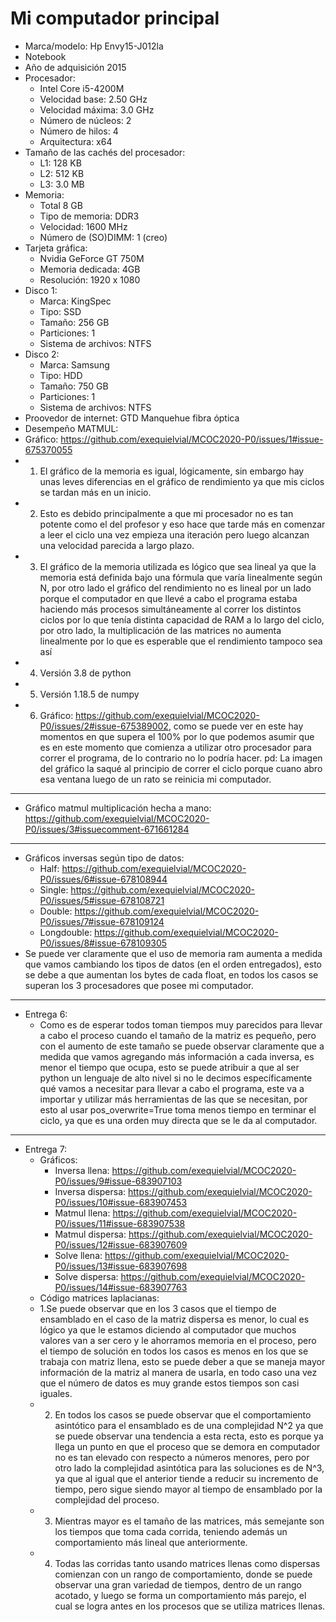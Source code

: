 # Mi computador principal
* Marca/modelo: Hp Envy15-J012la
* Notebook
* Año de adquisición 2015
* Procesador:
	* Intel Core i5-4200M
	* Velocidad base: 2.50 GHz
	* Velocidad máxima: 3.0 GHz 
	* Número de núcleos: 2
	* Número de hilos: 4
	* Arquitectura: x64
* Tamaño de las cachés del procesador:
	* L1: 128 KB
	* L2: 512 KB
	* L3: 3.0 MB
* Memoria:
	* Total 8 GB
	* Tipo de memoria: DDR3
	* Velocidad: 1600 MHz
	* Número de (SO)DIMM: 1 (creo) 
* Tarjeta gráfica:
	* Nvidia GeForce GT 750M
	* Memoria dedicada: 4GB
	* Resolución: 1920 x 1080
* Disco 1:
	* Marca: KingSpec 
	* Tipo: SSD
	* Tamaño: 256 GB
	* Particiones: 1
	* Sistema de archivos: NTFS
* Disco 2:
	* Marca: Samsung
	* Tipo: HDD
	* Tamaño: 750 GB
	* Particiones: 1
	* Sistema de archivos: NTFS
* Proovedor de internet: GTD Manquehue fibra óptica
* Desempeño MATMUL:
* Gráfico: https://github.com/exequielvial/MCOC2020-P0/issues/1#issue-675370055
* 1) El gráfico de la memoria es igual, lógicamente, sin embargo hay unas leves diferencias en el gráfico de rendimiento ya que mis ciclos se tardan más en un inicio.
* 2) Esto es debido principalmente a que mi procesador no es tan potente como el del profesor y eso hace que tarde más en comenzar a leer el ciclo una vez empieza una iteración pero luego alcanzan una velocidad parecida a largo plazo.
* 3) El gráfico de la memoria utilizada es lógico que sea lineal ya que la memoria está definida bajo una fórmula que varía linealmente según N, por otro lado el gráfico del rendimiento no es lineal por un lado porque el computador en que llevé a cabo el programa estaba haciendo más procesos simultáneamente al correr los distintos ciclos por lo que tenía distinta capacidad de RAM a lo largo del ciclo, por otro lado, la multiplicación de las matrices no aumenta linealmente por lo que es esperable que el rendimiento tampoco sea así
* 4) Versión 3.8 de python
* 5) Versión 1.18.5 de numpy
* 6) Gráfico: https://github.com/exequielvial/MCOC2020-P0/issues/2#issue-675389002, como se puede ver en este hay momentos en que supera el 100% por lo que podemos asumir que es en este momento que comienza a utilizar otro procesador para correr el programa, de lo contrario no lo podría hacer.  pd: La imagen del gráfico la saqué al principio de correr el ciclo porque cuano abro esa ventana luego de un rato se reinicia mi computador. 
-----------
* Gráfico matmul multiplicación hecha a mano: https://github.com/exequielvial/MCOC2020-P0/issues/3#issuecomment-671661284
---------
* Gráficos inversas según tipo de datos:
	* Half: https://github.com/exequielvial/MCOC2020-P0/issues/6#issue-678108944
	* Single: https://github.com/exequielvial/MCOC2020-P0/issues/5#issue-678108721
	* Double: https://github.com/exequielvial/MCOC2020-P0/issues/7#issue-678109124
	* Longdouble: https://github.com/exequielvial/MCOC2020-P0/issues/8#issue-678109305
* Se puede ver claramente que el uso de memoria ram aumenta a medida que vamos cambiando los tipos de datos (en el orden entregados), esto se debe a que aumentan los bytes de cada float, en todos los casos se superan los 3 procesadores que posee mi computador.
---------
* Entrega 6:
	* Como es de esperar todos toman tiempos muy parecidos para llevar a cabo el proceso cuando el tamaño de la matriz es pequeño, pero con el aumento de este tamaño se puede observar claramente que a medida que vamos agregando más información a cada inversa, es menor el tiempo que ocupa, esto se puede atribuir a que al ser python un lenguaje de alto nivel si no le decimos específicamente qué vamos a necesitar para llevar a cabo el programa, este va a importar y utilizar más herramientas de las que se necesitan, por esto al usar pos_overwrite=True toma menos tiempo en terminar el ciclo, ya que es una orden muy directa que se le da al computador. 
----------
* Entrega 7:
	* Gráficos:
		* Inversa llena: https://github.com/exequielvial/MCOC2020-P0/issues/9#issue-683907103
		* Inversa dispersa: https://github.com/exequielvial/MCOC2020-P0/issues/10#issue-683907453
		* Matmul llena: https://github.com/exequielvial/MCOC2020-P0/issues/11#issue-683907538
		* Matmul dispersa: https://github.com/exequielvial/MCOC2020-P0/issues/12#issue-683907609
		* Solve llena: https://github.com/exequielvial/MCOC2020-P0/issues/13#issue-683907698
		* Solve dispersa: https://github.com/exequielvial/MCOC2020-P0/issues/14#issue-683907763
	* Código matrices laplacianas: 
	* 1.Se puede observar que en los 3 casos que el tiempo de ensamblado en el caso de la matriz dispersa es menor, lo cual es lógico ya que le estamos diciendo al computador que muchos valores van a ser cero y le ahorramos memoria en el proceso, pero el tiempo de solución en todos los casos es menos en los que se trabaja con matriz llena, esto se puede deber a que se maneja mayor información de la matriz al manera de usarla, en todo caso una vez que el número de datos es muy grande estos tiempos son casi iguales.
	* 2. En todos los casos se puede observar que el comportamiento asintótico para el ensamblado es de una complejidad N^2 ya que se puede observar una tendencia a esta recta, esto es porque ya llega un punto en que el proceso que se demora en computador no es tan elevado con respecto a números menores, pero por otro lado la complejidad asintótica para las soluciones es de N^3, ya que al igual que el anterior tiende a reducir su incremento de tiempo, pero sigue siendo mayor al tiempo de ensamblado por la complejidad del proceso.
	* 3. Mientras mayor es el tamaño de las matrices, más semejante son los tiempos que toma cada corrida, teniendo además un comportamiento más lineal que anteriormente. 
	* 4. Todas las corridas tanto usando matrices llenas como dispersas comienzan con un rango de comportamiento, donde se puede observar una gran variedad de tiempos, dentro de un rango acotado, y luego se forma un comportamiento más parejo, el cual se logra antes en los procesos que se utiliza matrices llenas.
	

	

